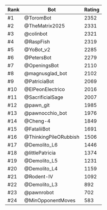 Rank|Bot|Rating
---|---|---
#1|@ToromBot|2352
#2|@TheMatrix2025|2331
#3|@colinbot|2321
#4|@RaspFish|2319
#5|@YoBot_v2|2285
#6|@PetersBot|2279
#7|@OpeningsBot|2110
#8|@magnusglad_bot|2102
#9|@PatriciaBot|2069
#10|@ElPeonElectrico|2016
#11|@SacrificialSage|2007
#12|@pawn_git|1985
#13|@pawnocchio_bot|1976
#14|@Cheng-4|1849
#15|@FataliiBot|1691
#16|@ThinkingPileORubbish|1506
#17|@Demolito_L6|1446
#18|@littlePatricia|1374
#19|@Demolito_L5|1231
#20|@Demolito_L4|1159
#21|@Rodent-IV|1092
#22|@Demolito_L3|892
#23|@pawnrobot|702
#24|@MinOpponentMoves|583
